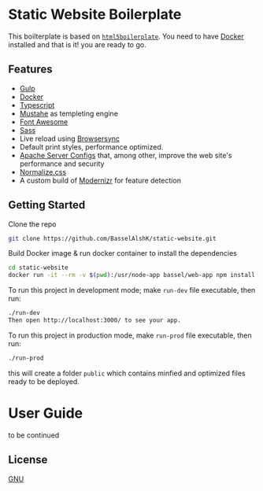 # Static Website Boilerplate
This boilterplate is based on [`html5boilerplate`](https://html5boilerplate.com/). You need to have [Docker](https://www.docker.com/) installed and that is it! you are ready to go.
## Features
    
- [Gulp](https://gulpjs.com/)
- [Docker](https://www.docker.com/)
- [Typescript](https://www.typescriptlang.org/)
- [Mustahe](https://mustache.github.io/) as templeting engine
- [Font Awesome](https://fontawesome.com/)
- [Sass](https://sass-lang.com/)
- Live reload using [Browsersync](https://browsersync.io/)
- Default print styles, performance optimized.
- [Apache Server Configs](https://github.com/h5bp/server-configs-apache) that, among other, improve the web site's performance and security
- [Normalize.css](https://necolas.github.com/normalize.css/)
- A custom build of [Modernizr](https://modernizr.com/) for feature
    detection

## Getting Started

Clone the repo

```sh
git clone https://github.com/BasselAlshK/static-website.git
```
Build Docker image & run docker container to install the dependencies
```sh
cd static-website
docker run -it --rm -v $(pwd):/usr/node-app bassel/web-app npm install
```
To run this project in development mode; make `run-dev` file executable, then run:
```sh
./run-dev
Then open http://localhost:3000/ to see your app.
```

To run this project in production mode, make `run-prod` file executable, then run:
```sh
./run-prod
```
this will create a folder `public` which contains minfied and optimized files ready to be deployed. 
# User Guide
to be continued
## License
[GNU](LICENSE)
